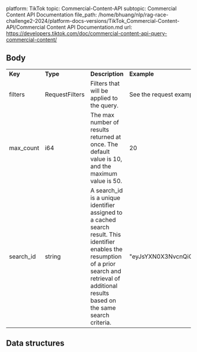 platform: TikTok
topic: Commercial-Content-API
subtopic: Commercial Content API Documentation
file_path: /home/bhuang/nlp/rag-race-challenge2-2024/platform-docs-versions/TikTok_Commercial-Content-API/Commercial Content API Documentation.md
url: https://developers.tiktok.com/doc/commercial-content-api-query-commercial-content/

## Body

|     |     |     |     |     |
| --- | --- | --- | --- | --- |
| **Key** | **Type** | **Description** | **Example** | **Required** |
| filters | RequestFilters | Filters that will be applied to the query. | See the request example below | true |
| max\_count | i64 | The max number of results returned at once. The default value is 10, and the maximum value is 50. | 20  | false |
| search\_id | string | A search\_id is a unique identifier assigned to a cached search result. This identifier enables the resumption of a prior search and retrieval of additional results based on the same search criteria. | "eyJsYXN0X3NvcnQiOlsyNTQxMTkwLCIzNDk1NzA4NjI0N" | false |

## Data structures